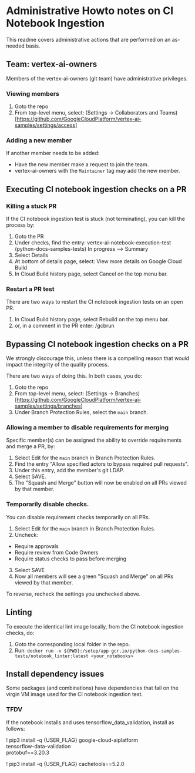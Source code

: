 # Administrative Howto notes on CI Notebook Ingestion

This readme covers administrative actions that are performed on an as-needed basis.

## Team: vertex-ai-owners

Members of the vertex-ai-owners (git team) have administrative privileges. 

### Viewing members

1. Goto the repo
2. From top-level menu, select: (Settings -> Collaborators and Teams)[https://github.com/GoogleCloudPlatform/vertex-ai-samples/settings/access]

### Adding a new member

If another member needs to be added:
   - Have the new member make a request to join the team.
   - vertex-ai-owners with the `Maintainer` tag may add the new member.
   
## Executing CI notebook ingestion checks on a PR
   
### Killing a stuck PR

If the CI notebook ingestion test is stuck (not terminating), you can kill the process by:

1. Goto the PR
2. Under checks, find the entry: vertex-ai-notebook-execution-test (python-docs-samples-tests) In progress —> Summary
3. Select Details
4. At bottom of details page, select: View more details on Google Cloud Build
5. In Cloud Build history page, select Cancel on the top menu bar.

### Restart a PR test

There are two ways to restart the CI notebook ingestion tests on an open PR.

1. In Cloud Build history page, select Rebuild on the top menu bar.
2. or, in a comment in the PR enter: /gcbrun

## Bypassing CI notebook ingestion checks on a PR

We strongly discourage this, unless there is a compelling reason that would impact the integrity of the quality process.

There are two ways of doing this. In both cases, you do:

1. Goto the repo
2. From top-level menu, select: (Settings -> Branches)[https://github.com/GoogleCloudPlatform/vertex-ai-samples/settings/branches]
3. Under Branch Protection Rules, select the `main` branch.

### Allowing a member to disable requirements for merging

Specific member(s) can be assigned the ability to override requirements and merge a PR, by:

1. Select Edit for the `main` branch in Branch Protection Rules.
2. Find the entry "Allow specified actors to bypass required pull requests".
3. Under this entry, add the member's git LDAP.
4. Select SAVE.
5. The "Squash and Merge" button will now be enabled on all PRs viewed by that member.

### Temporarily disable checks.

You can disable requirement checks temporarily on all PRs. 

1. Select Edit for the `main` branch in Branch Protection Rules.
2. Uncheck:
  - Require approvals
  - Require review from Code Owners
  - Require status checks to pass before merging
3. Select SAVE
4. Now all members will see a green "Squash and Merge" on all PRs viewed by that member.

To reverse, recheck the settings you unchecked above.

## Linting

To execute the identical lint image locally, from the CI notebook ingestion checks, do:

1. Goto the corresponding local folder in the repo.
2. Run: `docker run -v ${PWD}:/setup/app gcr.io/python-docs-samples-tests/notebook_linter:latest <your_notebooks>`

## Install dependency issues

Some packages (and combinations) have dependencies that fail on the virgin VM image used for the CI notebook ingestion test.

### TFDV

If the notebook installs and uses tensorflow_data_validation, install as follows:

! pip3 install -q {USER_FLAG} google-cloud-aiplatform \
                              tensorflow-data-validation \
                              protobuf==3.20.3

! pip3 install -q {USER_FLAG} cachetools==5.2.0




   
   
